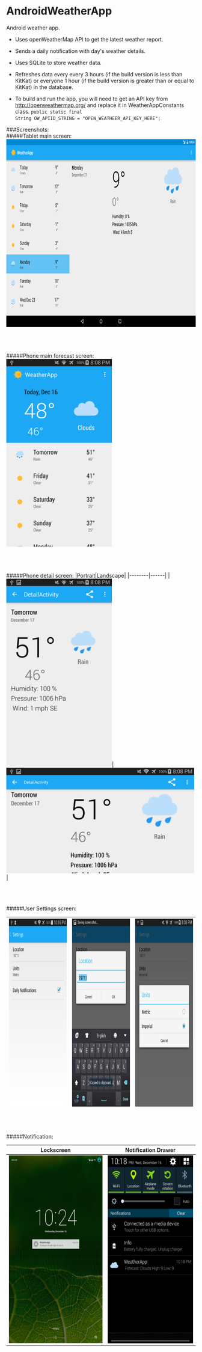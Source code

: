 # AndroidWeatherApp

Android weather app.

* Uses openWeatherMap API to get the latest weather report.

* Sends a daily notification with day's weather details.

* Uses SQLite to store weather data.

* Refreshes data every every 3 hours (if the build version is less than KitKat) or everyone 1 hour (if the build version is greater than or equal to KitKat) in the database.

* To build and run the app, you will need to get an API key from http://openweathermap.org/ and replace it in WeatherAppConstants class. <code>public static final String OW_APIID_STRING = "OPEN_WEATHEER_API_KEY_HERE";</code>


###Screenshots:
<br/>
#####Tablet main screen:
<img src="https://github.com/navdeepsekhon/AndroidWeatherApp/blob/master/screenshots/tablet_mainscreen.png" height="500" alt="Android Weather App Tablet main screen"/>



<br/><br/><br/>
#####Phone main forecast screen:
<img src="https://github.com/navdeepsekhon/AndroidWeatherApp/blob/master/screenshots/phone_mainscreen.png" height="500" alt="Android Weather App Phone main forecast screen"/>



<br/><br/><br/>
#####Phone detail screen:
|Portrait|Landscape|
|--------|------|
|<img src="https://github.com/navdeepsekhon/AndroidWeatherApp/blob/master/screenshots/phone_detailscreen_portrait.png" height="500" alt="Android Weather App Phone detail screen portrait"/>|<img src="https://github.com/navdeepsekhon/AndroidWeatherApp/blob/master/screenshots/phone_detailscreen_landscape.png"  width="500" alt="Android Weather App Phone detail screen landscape"/>|



<br/><br/><br/>
#####User Settings screen:

|<img src="https://github.com/navdeepsekhon/AndroidWeatherApp/blob/master/screenshots/user_settings_screen.png" height="500" alt="Android Weather App User Settings screen"/>|<img src="https://github.com/navdeepsekhon/AndroidWeatherApp/blob/master/screenshots/user_setting_location.png" height="500" alt="Android Weather App User setting location"/>|<img src="https://github.com/navdeepsekhon/AndroidWeatherApp/blob/master/screenshots/user_setting_units.png" height="500" alt="Android Weather App User setting measurement units"/>|
|---|---|---|



<br/><br/><br/>
#####Notification:

|Lockscreen| Notification Drawer|
|----------|---------------------|
|<img src="https://github.com/navdeepsekhon/AndroidWeatherApp/blob/master/screenshots/lockscreen_notification.PNG" height="500" alt="Android Weather App Notification on the lockscreen"/>|<img src="https://github.com/navdeepsekhon/AndroidWeatherApp/blob/master/screenshots/notification.png" height="500" alt="Android Weather App Notification in the notification drawer"/>|
